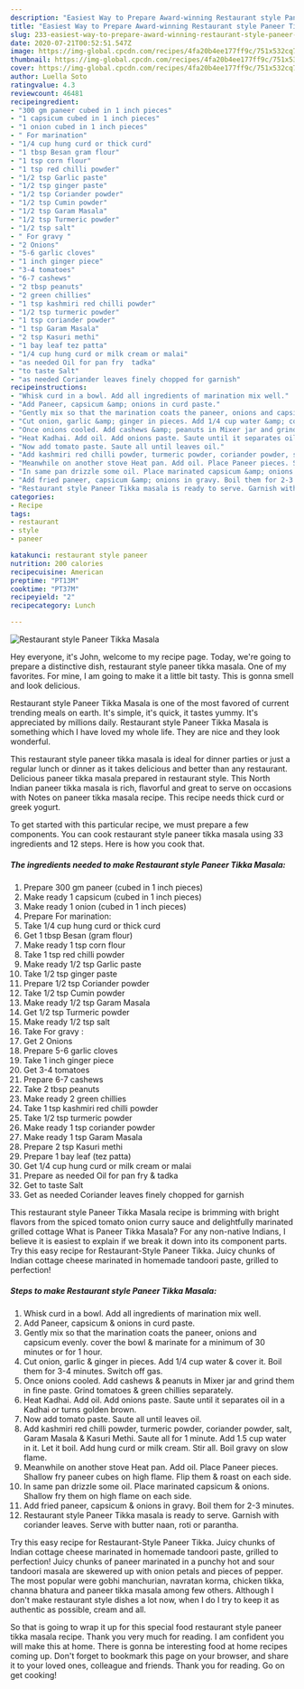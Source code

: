 ```yaml
---
description: "Easiest Way to Prepare Award-winning Restaurant style Paneer Tikka Masala"
title: "Easiest Way to Prepare Award-winning Restaurant style Paneer Tikka Masala"
slug: 233-easiest-way-to-prepare-award-winning-restaurant-style-paneer-tikka-masala
date: 2020-07-21T00:52:51.547Z
image: https://img-global.cpcdn.com/recipes/4fa20b4ee177ff9c/751x532cq70/restaurant-style-paneer-tikka-masala-recipe-main-photo.jpg
thumbnail: https://img-global.cpcdn.com/recipes/4fa20b4ee177ff9c/751x532cq70/restaurant-style-paneer-tikka-masala-recipe-main-photo.jpg
cover: https://img-global.cpcdn.com/recipes/4fa20b4ee177ff9c/751x532cq70/restaurant-style-paneer-tikka-masala-recipe-main-photo.jpg
author: Luella Soto
ratingvalue: 4.3
reviewcount: 46481
recipeingredient:
- "300 gm paneer cubed in 1 inch pieces"
- "1 capsicum cubed in 1 inch pieces"
- "1 onion cubed in 1 inch pieces"
- " For marination"
- "1/4 cup hung curd or thick curd"
- "1 tbsp Besan gram flour"
- "1 tsp corn flour"
- "1 tsp red chilli powder"
- "1/2 tsp Garlic paste"
- "1/2 tsp ginger paste"
- "1/2 tsp Coriander powder"
- "1/2 tsp Cumin powder"
- "1/2 tsp Garam Masala"
- "1/2 tsp Turmeric powder"
- "1/2 tsp salt"
- " For gravy "
- "2 Onions"
- "5-6 garlic cloves"
- "1 inch ginger piece"
- "3-4 tomatoes"
- "6-7 cashews"
- "2 tbsp peanuts"
- "2 green chillies"
- "1 tsp kashmiri red chilli powder"
- "1/2 tsp turmeric powder"
- "1 tsp coriander powder"
- "1 tsp Garam Masala"
- "2 tsp Kasuri methi"
- "1 bay leaf tez patta"
- "1/4 cup hung curd or milk cream or malai"
- "as needed Oil for pan fry  tadka"
- "to taste Salt"
- "as needed Coriander leaves finely chopped for garnish"
recipeinstructions:
- "Whisk curd in a bowl. Add all ingredients of marination mix well."
- "Add Paneer, capsicum &amp; onions in curd paste."
- "Gently mix so that the marination coats the paneer, onions and capsicum evenly. cover the bowl &amp; marinate for a minimum of 30 minutes or for 1 hour."
- "Cut onion, garlic &amp; ginger in pieces. Add 1/4 cup water &amp; cover it. Boil them for 3-4 minutes. Switch off gas."
- "Once onions cooled. Add cashews &amp; peanuts in Mixer jar and grind them in fine paste. Grind tomatoes &amp; green chillies separately."
- "Heat Kadhai. Add oil. Add onions paste. Saute until it separates oil in a Kadhai or turns golden brown."
- "Now add tomato paste. Saute all until leaves oil."
- "Add kashmiri red chilli powder, turmeric powder, coriander powder, salt, Garam Masala &amp; Kasuri Methi. Saute all for 1 minute. Add 1.5 cup water in it. Let it boil. Add hung curd or milk cream. Stir all. Boil gravy on slow flame."
- "Meanwhile on another stove Heat pan. Add oil. Place Paneer pieces. Shallow fry paneer cubes on high flame. Flip them &amp; roast on each side."
- "In same pan drizzle some oil. Place marinated capsicum &amp; onions. Shallow fry them on high flame on each side."
- "Add fried paneer, capsicum &amp; onions in gravy. Boil them for 2-3 minutes."
- "Restaurant style Paneer Tikka masala is ready to serve. Garnish with coriander leaves. Serve with butter naan, roti or parantha."
categories:
- Recipe
tags:
- restaurant
- style
- paneer

katakunci: restaurant style paneer 
nutrition: 200 calories
recipecuisine: American
preptime: "PT13M"
cooktime: "PT37M"
recipeyield: "2"
recipecategory: Lunch

---
```



![Restaurant style Paneer Tikka Masala](https://img-global.cpcdn.com/recipes/4fa20b4ee177ff9c/751x532cq70/restaurant-style-paneer-tikka-masala-recipe-main-photo.jpg)

Hey everyone, it's John, welcome to my recipe page. Today, we're going to prepare a distinctive dish, restaurant style paneer tikka masala. One of my favorites. For mine, I am going to make it a little bit tasty. This is gonna smell and look delicious.

Restaurant style Paneer Tikka Masala is one of the most favored of current trending meals on earth. It's simple, it's quick, it tastes yummy. It's appreciated by millions daily. Restaurant style Paneer Tikka Masala is something which I have loved my whole life. They are nice and they look wonderful.

This restaurant style paneer tikka masala is ideal for dinner parties or just a regular lunch or dinner as it takes delicious and better than any restaurant. Delicious paneer tikka masala prepared in restaurant style. This North Indian paneer tikka masala is rich, flavorful and great to serve on occasions with Notes on paneer tikka masala recipe. This recipe needs thick curd or greek yogurt.


To get started with this particular recipe, we must prepare a few components. You can cook restaurant style paneer tikka masala using 33 ingredients and 12 steps. Here is how you cook that.

<!--inarticleads1-->

##### The ingredients needed to make Restaurant style Paneer Tikka Masala:

1. Prepare 300 gm paneer (cubed in 1 inch pieces)
1. Make ready 1 capsicum (cubed in 1 inch pieces)
1. Make ready 1 onion (cubed in 1 inch pieces)
1. Prepare  For marination:
1. Take 1/4 cup hung curd or thick curd
1. Get 1 tbsp Besan (gram flour)
1. Make ready 1 tsp corn flour
1. Take 1 tsp red chilli powder
1. Make ready 1/2 tsp Garlic paste
1. Take 1/2 tsp ginger paste
1. Prepare 1/2 tsp Coriander powder
1. Take 1/2 tsp Cumin powder
1. Make ready 1/2 tsp Garam Masala
1. Get 1/2 tsp Turmeric powder
1. Make ready 1/2 tsp salt
1. Take  For gravy :
1. Get 2 Onions
1. Prepare 5-6 garlic cloves
1. Take 1 inch ginger piece
1. Get 3-4 tomatoes
1. Prepare 6-7 cashews
1. Take 2 tbsp peanuts
1. Make ready 2 green chillies
1. Take 1 tsp kashmiri red chilli powder
1. Take 1/2 tsp turmeric powder
1. Make ready 1 tsp coriander powder
1. Make ready 1 tsp Garam Masala
1. Prepare 2 tsp Kasuri methi
1. Prepare 1 bay leaf (tez patta)
1. Get 1/4 cup hung curd or milk cream or malai
1. Prepare as needed Oil for pan fry &amp; tadka
1. Get to taste Salt
1. Get as needed Coriander leaves finely chopped for garnish


This restaurant style Paneer Tikka Masala recipe is brimming with bright flavors from the spiced tomato onion curry sauce and delightfully marinated grilled cottage What is Paneer Tikka Masala? For any non-native Indians, I believe it is easiest to explain if we break it down into its component parts. Try this easy recipe for Restaurant-Style Paneer Tikka. Juicy chunks of Indian cottage cheese marinated in homemade tandoori paste, grilled to perfection! 

<!--inarticleads2-->

##### Steps to make Restaurant style Paneer Tikka Masala:

1. Whisk curd in a bowl. Add all ingredients of marination mix well.
1. Add Paneer, capsicum &amp; onions in curd paste.
1. Gently mix so that the marination coats the paneer, onions and capsicum evenly. cover the bowl &amp; marinate for a minimum of 30 minutes or for 1 hour.
1. Cut onion, garlic &amp; ginger in pieces. Add 1/4 cup water &amp; cover it. Boil them for 3-4 minutes. Switch off gas.
1. Once onions cooled. Add cashews &amp; peanuts in Mixer jar and grind them in fine paste. Grind tomatoes &amp; green chillies separately.
1. Heat Kadhai. Add oil. Add onions paste. Saute until it separates oil in a Kadhai or turns golden brown.
1. Now add tomato paste. Saute all until leaves oil.
1. Add kashmiri red chilli powder, turmeric powder, coriander powder, salt, Garam Masala &amp; Kasuri Methi. Saute all for 1 minute. Add 1.5 cup water in it. Let it boil. Add hung curd or milk cream. Stir all. Boil gravy on slow flame.
1. Meanwhile on another stove Heat pan. Add oil. Place Paneer pieces. Shallow fry paneer cubes on high flame. Flip them &amp; roast on each side.
1. In same pan drizzle some oil. Place marinated capsicum &amp; onions. Shallow fry them on high flame on each side.
1. Add fried paneer, capsicum &amp; onions in gravy. Boil them for 2-3 minutes.
1. Restaurant style Paneer Tikka masala is ready to serve. Garnish with coriander leaves. Serve with butter naan, roti or parantha.


Try this easy recipe for Restaurant-Style Paneer Tikka. Juicy chunks of Indian cottage cheese marinated in homemade tandoori paste, grilled to perfection! Juicy chunks of paneer marinated in a punchy hot and sour tandoori masala are skewered up with onion petals and pieces of pepper. The most popular were gobhi manchurian, navratan korma, chicken tikka, channa bhatura and paneer tikka masala among few others. Although I don&#39;t make restaurant style dishes a lot now, when I do I try to keep it as authentic as possible, cream and all. 

So that is going to wrap it up for this special food restaurant style paneer tikka masala recipe. Thank you very much for reading. I am confident you will make this at home. There is gonna be interesting food at home recipes coming up. Don't forget to bookmark this page on your browser, and share it to your loved ones, colleague and friends. Thank you for reading. Go on get cooking!
